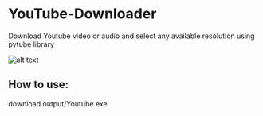 # YouTube-Downloader
Download Youtube video or audio and select any available resolution using pytube library

![alt text](https://github.com/[hishamdalal]/[YouTube-Downloader]/blob/[master]/icon.png?raw=true)

## How to use: 
download output/Youtube.exe
